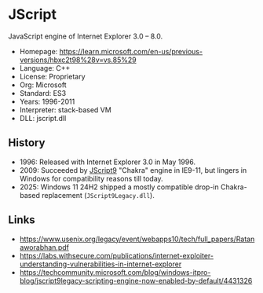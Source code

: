 # JScript

JavaScript engine of Internet Explorer 3.0 – 8.0.

* Homepage:    https://learn.microsoft.com/en-us/previous-versions/hbxc2t98%28v=vs.85%29
* Language:    C++
* License:     Proprietary
* Org:         Microsoft
* Standard:    ES3
* Years:       1996-2011
* Interpreter: stack-based VM
* DLL:         jscript.dll

## History

* 1996: Released with Internet Explorer 3.0 in May 1996.
* 2009: Succeeded by [JScript9](jscript9.md) "Chakra" engine in IE9-11, but lingers in Windows for compatibility reasons till today.
* 2025: Windows 11 24H2 shipped a mostly compatible drop-in Chakra-based replacement (`JScript9Legacy.dll`).

## Links

* https://www.usenix.org/legacy/event/webapps10/tech/full_papers/Ratanaworabhan.pdf
* https://labs.withsecure.com/publications/internet-exploiter-understanding-vulnerabilities-in-internet-explorer
* https://techcommunity.microsoft.com/blog/windows-itpro-blog/jscript9legacy-scripting-engine-now-enabled-by-default/4431326
